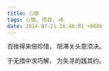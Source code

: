 ```yaml
---
title: 心旗
tags: 心旗, 项目, 诗
date: 2014-07-21 16:40:01 +0800
---
```



百挫得来倍珍惜，
阻滞关头意须决。

于无措中求巧解，
为矢寻的践其约。


